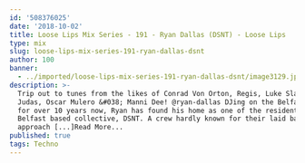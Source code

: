```yaml
---
id: '508376025'
date: '2018-10-02'
title: Loose Lips Mix Series - 191 - Ryan Dallas (DSNT) - Loose Lips
type: mix
slug: loose-lips-mix-series-191-ryan-dallas-dsnt
author: 100
banner:
  - ../imported/loose-lips-mix-series-191-ryan-dallas-dsnt/image3129.jpeg
description: >-
  Trip out to tunes from the likes of Conrad Von Orton, Regis, Luke Slater,
  Judas, Oscar Mulero &#038; Manni Dee! @ryan-dallas DJing on the Belfast scene
  for over 10 years now, Ryan has found his home as one of the residents for
  Belfast based collective, DSNT. A crew hardly known for their laid back
  approach [...]Read More...
published: true
tags: Techno
---
```


